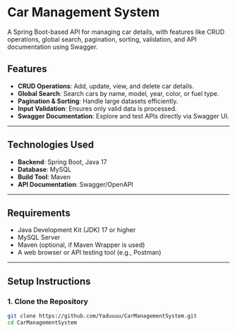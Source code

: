 # Car Management System

A Spring Boot-based API for managing car details, with features like CRUD operations, global search, pagination, sorting, validation, and API documentation using Swagger.

## Features
- **CRUD Operations**: Add, update, view, and delete car details.
- **Global Search**: Search cars by name, model, year, color, or fuel type.
- **Pagination & Sorting**: Handle large datasets efficiently.
- **Input Validation**: Ensures only valid data is processed.
- **Swagger Documentation**: Explore and test APIs directly via Swagger UI.

---

## Technologies Used
- **Backend**: Spring Boot, Java 17
- **Database**: MySQL
- **Build Tool**: Maven
- **API Documentation**: Swagger/OpenAPI

---

## Requirements
- Java Development Kit (JDK) 17 or higher
- MySQL Server
- Maven (optional, if Maven Wrapper is used)
- A web browser or API testing tool (e.g., Postman)

---

## Setup Instructions

### 1. Clone the Repository
```bash
git clone https://github.com/Yaduuuu/CarManagementSystem.git
cd CarManagementSystem
